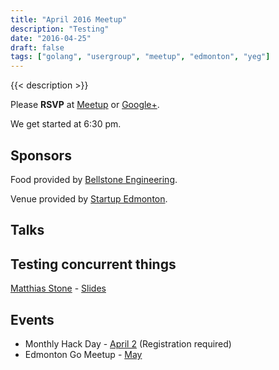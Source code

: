 ```yaml
---
title: "April 2016 Meetup"
description: "Testing"
date: "2016-04-25"
draft: false
tags: ["golang", "usergroup", "meetup", "edmonton", "yeg"]
---
```

{{< description >}}

Please **RSVP** at [Meetup](https://www.meetup.com/startupedmonton/events/228742988/) or [Google+](https://plus.google.com/events/cjkem5cko89nmcejcrf93ikmjtk?authkey=CL__7rGura3EUw).

We get started at 6:30 pm.

## Sponsors

Food provided by [Bellstone Engineering](https://bellstone.ca/).

Venue provided by [Startup Edmonton](https://www.startupedmonton.com/).

## Talks

## Testing concurrent things

[Matthias Stone](https://github.com/matthias-stone) - [Slides](https://talks.godoc.org/github.com/edmontongo/presentations/2016-04/concurrent-testing.slide)

## Events

- Monthly Hack Day - [April 2](https://www.startupedmonton.com/new-events/2016/4/2/monthly-hack-day) (Registration required)
- Edmonton Go Meetup - [May](/meetup/2016-05/)
